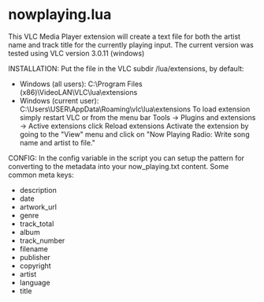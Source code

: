 # nowplaying.lua

This VLC Media Player extension will create a text file for both the artist name and track title for the currently playing input.
The current version was tested using VLC version 3.0.11 (windows)

INSTALLATION:
Put the file in the VLC subdir /lua/extensions, by default:
* Windows (all users): C:\Program Files (x86)\VideoLAN\VLC\lua\extensions
* Windows (current user): C:\Users\USER\AppData\Roaming\vlc\lua\extensions
To load extension simply restart VLC or from the menu bar Tools -> Plugins and extensions -> Active extensions click Reload extensions
Activate the extension by going to the "View" menu and click on "Now Playing Radio: Write song name and artist to file."

CONFIG:
In the config variable in the script you can setup the pattern for converting to the metadata into your now_playing.txt content.
Some common meta keys:
* description
* date
* artwork_url
* genre
* track_total
* album
* track_number
* filename
* publisher
* copyright
* artist
* language
* title
